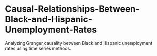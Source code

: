 # Causal-Relationships-Between-Black-and-Hispanic-Unemployment-Rates
Analyzing Granger causality between Black and Hispanic unemployment rates using time series methods.
